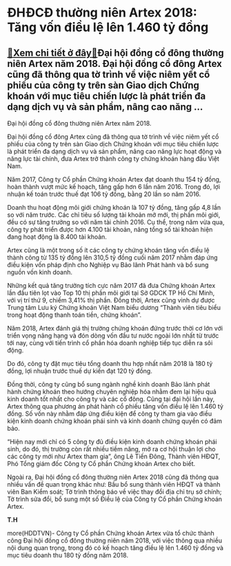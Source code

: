 ĐHĐCĐ thường niên Artex 2018: Tăng vốn điều lệ lên 1.460 tỷ đồng
================================================================

[:gift:Xem chi tiết ở đây:gift:](https://hddtvn.com/dhdcd-thuong-nien-artex-2018-tang-von-dieu-le-len-1-460-ty-dong/)Đại hội đồng cổ đông thường niên Artex năm 2018. Đại hội đồng cổ đông Artex cũng đã thông qua tờ trình về việc niêm yết cổ phiếu của công ty trên sàn Giao dịch Chứng khoán với mục tiêu chiến lược là phát triển đa dạng dịch vụ và sản phẩm, nâng cao năng …
--------------------------------------------------------------------------------------------------------------------------------------------------------------------------------------------------------------------------------------------------------------







 






 Đại hội đồng cổ đông thường niên Artex năm 2018. 


Đại hội đồng cổ đông Artex cũng đã thông qua tờ trình về việc niêm yết cổ phiếu của công ty trên sàn Giao dịch Chứng khoán với mục tiêu chiến lược là phát triển đa dạng dịch vụ và sản phẩm, nâng cao năng lực hoạt động và năng lực tài chính, đưa Artex trở thành công ty chứng khoán hàng đầu Việt Nam.


 Năm 2017, Công ty Cổ phần Chứng khoán Artex đạt doanh thu 154 tỷ đồng, hoàn thành vượt mức kế hoạch, tăng gấp hơn 6 lần năm 2016. Trong đó, lợi nhuận kế toán trước thuế đạt 106 tỷ đồng, bằng 20 lần so năm 2016.


 Doanh thu hoạt động môi giới chứng khoán là 107 tỷ đồng, tăng gấp 4,8 lần so với năm trước. Các chỉ tiêu số lượng tài khoản mở mới, thị phần môi giới, đều có sự tăng trưởng so với năm tài chính 2016. Cụ thể, trong năm vừa qua, công ty phát triển được hơn 4.100 tài khoản, nâng tổng số tài khoản hiện đang hoạt động là 8.400 tài khoản.


 Artex cũng là một trong số ít các công ty chứng khoán tăng vốn điều lệ thành công từ 135 tỷ đồng lên 310,5 tỷ đồng cuối năm 2017 nhằm đáp ứng điều kiện vốn pháp định cho Nghiệp vụ Bảo lãnh Phát hành và bổ sung nguồn vốn kinh doanh.


 Những kết quả tăng trưởng tích cực năm 2017 đã đưa Chứng khoán Artex lần đầu tiên lọt vào Top 10 thị phần môi giới tại Sở GDCK TP Hồ Chí Minh, với vị trí thứ 9, chiếm 3,41% thị phần. Đồng thời, Artex cũng vinh dự được Trung tâm Lưu ký Chứng khoán Việt Nam biểu dương “Thành viên tiêu biểu trong hoạt động thanh toán tiền, chứng khoán”.


 Năm 2018, Artex đánh giá thị trường chứng khoán đứng trước thời cơ lớn với triển vọng nâng hạng và đón dòng vốn đầu tư nước ngoài lớn nhất từ trước tới nay, cùng với tiến trình cổ phần hóa doanh nghiệp tiếp tục diễn ra sôi động.


 Do đó, công ty đặt mục tiêu tổng doanh thu hợp nhất năm 2018 là 180 tỷ đồng, lợi nhuận trước thuế dự kiến đạt 120 tỷ đồng.


 Đồng thời, công ty cũng bổ sung ngành nghề kinh doanh Bảo lãnh phát hành chứng khoán theo hướng chuyên nghiệp hóa nhằm đem lại hiệu quả kinh doanh tốt nhất cho công ty và các cổ đông. Cũng tại đại hội lần này, Artex thông qua phương án phát hành cổ phiếu tăng vốn điều lệ lên 1.460 tỷ đồng. Số vốn này nhằm đáp ứng điều kiện để công ty tham gia vào điều kiện kinh doanh chứng khoán phái sinh và kinh doanh chứng quyền có đảm bảo.


 “Hiện nay mới chỉ có 5 công ty đủ điều kiện kinh doanh chứng khoán phái sinh, do đó, thị trường còn rất nhiều tiềm năng, mở ra cơ hội thuận lợi cho các công ty mới như Artex tham gia”, ông Lê Tiến Đông, Thành viên HĐQT, Phó Tổng giám đốc Công ty Cổ phần Chứng khoán Artex cho biết.


 Ngoài ra, Đại hội đồng cổ đông thường niên Artex 2018 cũng đã thông qua nhiều vấn đề quan trọng khác như: Bầu bổ sung thành viên HĐQT và thành viên Ban Kiểm soát; Tờ trình thông báo về việc thay đổi địa chỉ trụ sở chính; Tờ trình sửa đổi, bổ sung một số Điều lệ của Công ty Cổ phần Chứng khoán Artex.






**T.H**



more(HDDTVN)- Công ty Cổ phần Chứng khoán Artex vừa tổ chức thành công Đại hội đồng cổ đông thường niên năm 2018, với việc thông qua nhiều nội dung quan trọng, trong đó có kế hoạch tăng điều lệ lên 1.460 tỷ đồng và mục tiêu doanh thu 180 tỷ đồng năm 2018.

